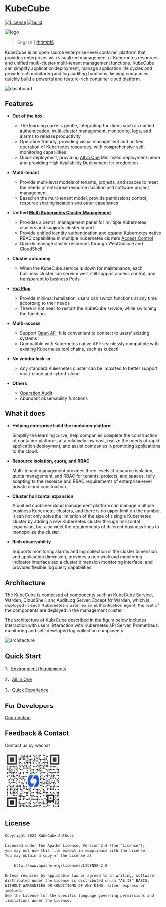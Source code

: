 # KubeCube

[![License](http://img.shields.io/badge/license-apache%20v2-blue.svg)](https://https://github.com/kubecube-io/kubecube/blob/main/LICENSE)  [![build](https://img.shields.io/github/workflow/status/kubecube-io/kubecube/Go)](https://github.com/kubecube-io/KubeCube/actions/workflows/build.yml)

![logo](./docs/logo.png)

> English | [中文文档](./docs/README-zh_CN.md)

KubeCube is an open source enterprise-level container platform that provides enterprises with visualized management of Kubernetes resources and unified multi-cluster-multi-tenant management functions. KubeCube can simplify application deployment, manage application life cycles and provide rich monitoring and log auditing functions, helping companies quickly build a powerful and feature-rich container cloud platform.

![dashboard](./docs/dashboard.png)

## Features

- **Out of the box**
  - The learning curve is gentle, integrating functions such as unified authentication, multi-cluster management, monitoring, logs, and alarms to release productivity
  - Operation friendly, providing visual management and unified operation of Kubernetes resources, with comprehensive self-monitoring capabilities
  - Quick deployment, providing [All in One](https://www.kubecube.io/docs/quick-start/installation/) Minimized deployment mode and providing High Availability Deployment for production

- **Multi-tenant**
  
  - Provide multi-level models of tenants, projects, and spaces to meet the needs of enterprise resource isolation and software project management
  - Based on the multi-tenant model, provide permissions control, resource sharing/isolation and other capabilities
  
- **Unified [Multi Kubernetes Cluster Management](https://www.kubecube.io/docs/user-guide/administration/k8s-cluster/multi-k8s-cluster-mgr/)**
  - Provides a central management panel for multiple Kubernetes clusters and supports cluster import
  - Provide unified identity authentication and expand Kubernetes native RBAC capabilities in multiple Kubernetes clusters [Access Control](https://www.kubecube.io/docs/user-guide/administration/role/)
  - Quickly manage cluster resources through WebConsole and CloudShell

- **Cluster autonomy**
  - When the KubeCube service is down for maintenance, each business cluster can service well, still support access control, and transparent to business Pods

- **[Hot Plug](https://www.kubecube.io/docs/installation-guide/enable-plugins/)**
  - Provide minimal installation, users can switch functions at any time according to their needs
  - There is not need to restart the KubeCube service, while switching the function.

- **Multi-access**
  - Support [Open API](https://www.kubecube.io/docs/developer-guide/openapi-guide/): It is convenient to connect to users’ existing systems
  - Compatible with Kubernetes native API: seamlessly compatible with existing Kubernetes tool chains, such as kubectl
- **No vendor lock-in**
  - Any standard Kubernetes cluster can be imported to better support multi-cloud and hybrid-cloud

- **Others**

  - [Operation Audit](https://www.kubecube.io/docs/user-guide/administration/audit/)
  - Abundant observability functions

  

## What it does

- **Helping enterprise build the container platform**

  Simplify the learning curve, help companies complete the construction of container platforms at a relatively low cost, realize the needs of rapid application deployment, and assist companies in promoting applications to the cloud.

- **Resource isolation, quota, and RBAC**

  Multi-tenant management provides three levels of resource isolation, quota management, and RBAC for tenants, projects, and spaces, fully adapting to the resource and RBAC requirements of enterprise-level private cloud construction.

- **Cluster horizontal expansion**

  A unified container cloud management platform can manage multiple business Kubernetes clusters, and there is no upper limit on the number. It can not only solve the limitation of the size of a single Kubernetes cluster by adding a new Kubernetes cluster through horizontal expansion, but also meet the requirements of different business lines to monopolize the cluster.

- **Rich observability**

  Supports monitoring alarms and log collection in the cluster dimension and application dimension, provides a rich workload monitoring indicator interface and a cluster dimension monitoring interface, and provides flexible log query capabilities.

## Architecture

The KubeCube is composed of components such as KubeCube Service, Warden, CloudShell, and AuditLog Server. Except for Warden, which is deployed in each Kubernetes cluster as an authentication agent, the rest of the components are deployed in the management cluster.

The architecture of KubeCube described in the figure below includes interaction with users, interaction with Kubernetes API Server, Prometheus monitoring and self-developed log collection components.

![architecture](./docs/architecture.png)

## Quick Start

1、[Environment Requirements](https://www.kubecube.io/docs/installation-guide/requirement/)

2、[All In One](https://www.kubecube.io/docs/quick-start/installation/)

3、[Quick Experience](https://www.kubecube.io/docs/quick-start/quick-experience/)

## For Developers

[Contribution](https://www.kubecube.io/docs/developer-guide/contributing/)

## Feedback & Contact

Contact us by wechat

<img src="./docs/kubecube-wechat.png" alt="kubecube-wechat" style="zoom:30%;" />

## License

```
Copyright 2021 KubeCube Authors

Licensed under the Apache License, Version 2.0 (the "License");
you may not use this file except in compliance with the License.
You may obtain a copy of the License at

    http://www.apache.org/licenses/LICENSE-2.0

Unless required by applicable law or agreed to in writing, software
distributed under the License is distributed on an "AS IS" BASIS,
WITHOUT WARRANTIES OR CONDITIONS OF ANY KIND, either express or implied.
See the License for the specific language governing permissions and
limitations under the License.
```